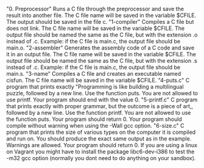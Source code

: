 "0. Preprocessor"              Runs a C file through the preprocessor and save the result into another file. The C file name will be saved in the variable $CFILE. The output should be saved in the file c.
"1-compiler"                   Compiles a C file but does not link. The C file name will be saved in the variable $CFILE. The output file should be named the same as the C file, but with the extension .o instead of .c. Example: if the C file is main.c, the output file should be main.o.
"2-assembler"                  Generates the assembly code of a C code and save it in an output file. The C file name will be saved in the variable $CFILE. The output file should be named the same as the C file, but with the extension .s instead of .c. Example: if the C file is main.c, the output file should be main.s.
"3-name"                       Compiles a C file and creates an executable named cisfun. The C file name will be saved in the variable $CFILE.
"4-puts.c"                     C program that prints exactly "Programming is like building a multilingual puzzle, followed by a new line. Use the function puts. You are not allowed to use printf. Your program should end with the value 0.
"5-printf.c"                   C program that prints exactly with proper grammar, but the outcome is a piece of art,, followed by a new line. Use the function printf. You are not allowed to use the function puts. Your program should return 0. Your program should compile without warning when using the -Wall gcc option.
"6-size.c"                     C program that prints the size of various types on the computer it is compiled and run on. You should produce the exact same output as in the example. Warnings are allowed. Your program should return 0. If you are using a linux on Vagrant you might have to install the package libc6-dev-i386 to test the -m32 gcc option (normally you dont need to do anything on your sandbox).
